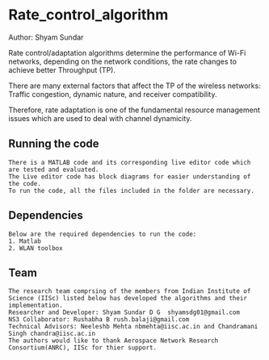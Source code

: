 # Rate_control_algorithm
Author: Shyam Sundar

Rate control/adaptation algorithms determine the performance of Wi-Fi networks, depending on the network conditions, the rate changes to achieve better Throughput (TP).

There are many external factors that affect the TP of the wireless networks: 
Traffic congestion, dynamic nature, and receiver compatibility. 

Therefore, rate adaptation is one of the fundamental resource management issues which are used to deal with channel dynamicity.

## Running the code
    There is a MATLAB code and its corresponding live editor code which are tested and evaluated. 
    The Live editor code has block diagrams for easier understanding of the code.
    To run the code, all the files included in the folder are necessary.

## Dependencies
    Below are the required dependencies to run the code:
    1. Matlab
    2. WLAN toolbox

## Team
    The research team comprsing of the members from Indian Institute of Science (IISc) listed below has developed the algorithms and their implementation.
    Researcher and Developer: Shyam Sundar D G  shyamsdg01@gmail.com
    NS3 Collaborator: Rushabha B rush.balaji@gmail.com
    Technical Advisors: Neeleshb Mehta nbmehta@iisc.ac.in and Chandramani Singh chandra@iisc.ac.in
    The authors would like to thank Aerospace Network Research Consortium(ANRC), IISc for thier support.